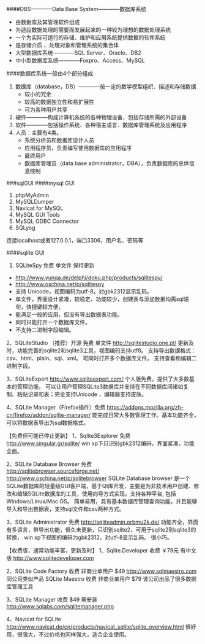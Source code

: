 ####DBS————Data Base System————数据库系统
- 由数据库及其管理软件组成
- 为适应数据处理的需要而发展起来的一种较为理想的数据处理系统
- 一个为实际可运行的存储、维护和应用系统提供数据的软件系统
- 是存储介质 、处理对象和管理系统的集合体
- 大型数据库系统————SQL Server、Oracle、DB2
- 中小型数据库系统————Foxpro、Access、MySQL

####数据库系统一般由4个部分组成
1. 数据库（database，DB）————按一定的数学模型组织、描述和存储数据
    + 较小的冗余
    + 较高的数据独立性和易扩展性
    + 可为各种用户共享
2. 硬件————构成计算机系统的各种物理设备，包括存储所需的外部设备
3. 软件————包括操作系统、各种宿主语言、数据库管理系统及应用程序
4. 人员：主要有4类。
    + 系统分析员和数据库设计人员
	+ 应用程序员，负责编写使用数据库的应用程序
	+ 最终用户
	+ 数据库管理员（data base administrator，DBA），负责数据库的总体信息控制

###sqlGUI
####mysql GUI
1. phpMyAdmin
2. MySQLDumper
3. Navicat for MySQL
4. MySQL GUI Tools
5. MySQL ODBC Connector
6. SQLyog

连接localhost或者127.0.0.1，端口3306，用户名、密码等

####sqlite GUI
1. SQLiteSpy  免费 单文件 保持更新
- http://www.yunqa.de/delphi/doku.php/products/sqlitespy/
- http://www.oschina.net/p/sqlitespy
- 支持 Unicode，视图编码为utf-8，对gbk2312显示乱码。
- 单文件，界面设计紧凑，较稳定、功能较少，创建表与添加数据均需sql语句，快捷键较方便，
- 能满足一般的应用，但没有导出数据表功能。
- 同时只能打开一个数据库文件。
- 不支持二进制字段编辑。

2、SQLiteStudio （推荐）开源 免费 单文件 
http://sqlitestudio.one.pl/
更新及时，功能完善的sqlite2和sqlite3工具，视图编码支持utf8。
支持导出数据格式：csv、html、plain、sql、xml。
可同时打开多个数据库文件。
支持查看和编辑二进制字段。

3、SQLiteExpert
http://www.sqliteexpert.com/
个人版免费，提供了大多数基本的管理功能。
可以让用户管理SQLite3数据库并支持在不同数据库间诸如复制、粘贴记录和表；完全支持Unicode ，编辑器支持皮肤。


4、SQLite Manager（Firefox插件）免费
https://addons.mozilla.org/zh-cn/firefox/addon/sqlite-manager/
能完成日常大多数管理工作。基本功能齐全，可以将数据表导出为sql数据格式。


【免费但可能已停止更新】
1、Sqlite3Explorer 免费  
http://www.singular.gr/sqlite/
win xp下只识别gbk2312编码，界面紧凑，功能全面。

2、SQLite Database Browser 免费  
http://sqlitebrowser.sourceforge.net/
http://www.oschina.net/p/sqlitebrowser
SQLite Database browser 是一个SQLite数据库的轻量级GUI客户端，基于Qt库开发，主要是为非技术用户创建、修改和编辑SQLite数据库的工具，使用向导方式实现。支持各种平台, 包括Windows/Linux/Mac OS。
简单易用，具有基本数据库管理查询功能，并且能够导入和导出数据表，支持sql文件和csv两种方式。

3、SQLite Administrator 免费
http://sqliteadmin.orbmu2k.de/
功能齐全，界面有多语言，带导出功能，很久未更新，只识别sqlite2，可用于sqlite2到sqlite3的转换，
win xp下视图的编码为gbk2312，对utf-8显示乱码。
很小巧。


【收费版，通常功能丰富，更新及时】
1、Sqlite.Developer 收费 ￥79元 有中文版
http://www.sqlitedeveloper.com

2、SQLite Code Factory 收费 非商业单用户 $49
http://www.sqlmaestro.com
同公司类似产品 SQLite Maestro 收费 非商业单用户 $79
该公司出品了很多数据库管理工具

3、SQLite Manager 收费 $49 需安装
http://www.sqlabs.com/sqlitemanager.php

 4、Navicat for SQLite
http://www.navicat.de/cn/products/navicat_sqlite/sqlite_overview.html
很好用，很强大，不过价格也同样强大，适合企业使用。